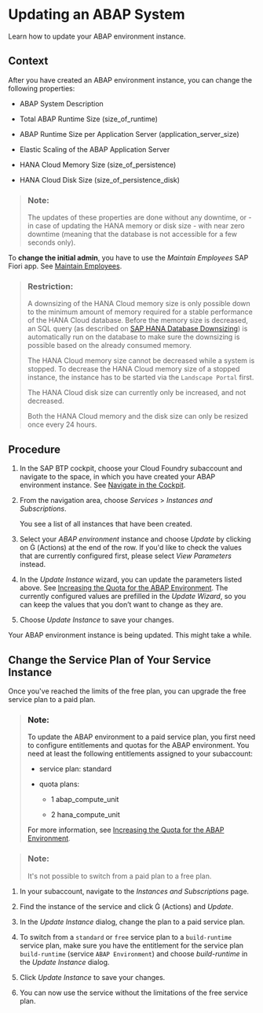 <!-- loio7890ffa8a7274ac1852b37ede5b773d1 -->

<link rel="stylesheet" type="text/css" href="../css/sap-icons.css"/>

# Updating an ABAP System

Learn how to update your ABAP environment instance.



## Context

After you have created an ABAP environment instance, you can change the following properties:

-   ABAP System Description

-   Total ABAP Runtime Size \(size\_of\_runtime\)

-   ABAP Runtime Size per Application Server \(application\_server\_size\)

-   Elastic Scaling of the ABAP Application Server

-   HANA Cloud Memory Size \(size\_of\_persistence\)

-   HANA Cloud Disk Size \(size\_of\_persistence\_disk\)


> ### Note:  
> The updates of these properties are done without any downtime, or - in case of updating the HANA memory or disk size - with near zero downtime \(meaning that the database is not accessible for a few seconds only\).

To **change the initial admin**, you have to use the *Maintain Employees* SAP Fiori app. See [Maintain Employees](../50-administration-and-ops/maintain-employees-e882b0f.md).

> ### Restriction:  
> A downsizing of the HANA Cloud memory size is only possible down to the minimum amount of memory required for a stable performance of the HANA Cloud database. Before the memory size is decreased, an SQL query \(as described on [SAP HANA Database Downsizing](https://help.sap.com/docs/hana-cloud/sap-hana-cloud-administration-guide/sap-hana-database-downsizing)\) is automatically run on the database to make sure the downsizing is possible based on the already consumed memory.
> 
> The HANA Cloud memory size cannot be decreased while a system is stopped. To decrease the HANA Cloud memory size of a stopped instance, the instance has to be started via the `Landscape Portal` first.
> 
> The HANA Cloud disk size can currently only be increased, and not decreased.
> 
> Both the HANA Cloud memory and the disk size can only be resized once every 24 hours.



## Procedure

1.  In the SAP BTP cockpit, choose your Cloud Foundry subaccount and navigate to the space, in which you have created your ABAP environment instance. See [Navigate in the Cockpit](https://help.sap.com/products/BTP/65de2977205c403bbc107264b8eccf4b/0874895f1f78459f9517da55a11ffebd.html).
2.  From the navigation area, choose *Services* \> *Instances and Subscriptions*.

    You see a list of all instances that have been created.

3.  Select your *ABAP environment* instance and choose *Update* by clicking on <span class="SAP-icons-V5"></span> \(Actions\) at the end of the row. If you'd like to check the values that are currently configured first, please select *View Parameters* instead.
4.  In the *Update Instance* wizard, you can update the parameters listed above. See [Increasing the Quota for the ABAP Environment](increasing-the-quota-for-the-abap-environment-c40cb18.md). The currently configured values are prefilled in the *Update Wizard*, so you can keep the values that you don’t want to change as they are.
5.  Choose *Update Instance* to save your changes.



Your ABAP environment instance is being updated. This might take a while.



<a name="loio7890ffa8a7274ac1852b37ede5b773d1__section_jzz_lfc_hgc"/>

## Change the Service Plan of Your Service Instance

Once you've reached the limits of the free plan, you can upgrade the free service plan to a paid plan.

> ### Note:  
> To update the ABAP environment to a paid service plan, you first need to configure entitlements and quotas for the ABAP environment. You need at least the following entitlements assigned to your subaccount:
> 
> -   service plan: standard
> 
> -   quota plans:
> 
>     -   1 abap\_compute\_unit
> 
>     -   2 hana\_compute\_unit
> 
> 
> 
> For more information, see [Increasing the Quota for the ABAP Environment](increasing-the-quota-for-the-abap-environment-c40cb18.md).

> ### Note:  
> It's not possible to switch from a paid plan to a free plan.

1.  In your subaccount, navigate to the *Instances and Subscriptions* page.

2.  Find the instance of the service and click <span class="SAP-icons-V5"></span> \(Actions\) and *Update*.

3.  In the *Update Instance* dialog, change the plan to a paid service plan.

4.  To switch from a `standard` or `free` service plan to a `build-runtime` service plan, make sure you have the entitlement for the service plan `build-runtime` \(service `ABAP Environment`\) and choose *build-runtime* in the *Update Instance* dialog.

5.  Click *Update Instance* to save your changes.

6.  You can now use the service without the limitations of the free service plan.


